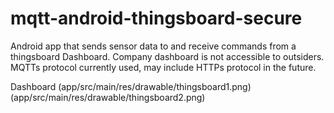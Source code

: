 # mqtt-android-thingsboard-secure
Android app that sends sensor data to and receive commands from a thingsboard Dashboard. Company dashboard is not accessible to outsiders.
MQTTs protocol currently used, may include HTTPs protocol in the future.

Dashboard
(app/src/main/res/drawable/thingsboard1.png)
(app/src/main/res/drawable/thingsboard2.png)
